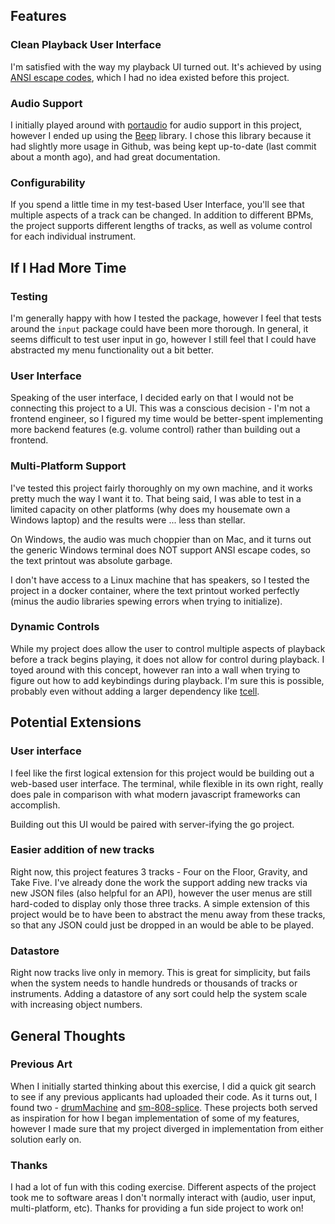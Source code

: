 ## Features

### Clean Playback User Interface

I'm satisfied with the way my playback UI turned out. It's achieved by using [ANSI escape codes](https://en.wikipedia.org/wiki/ANSI_escape_code), which I had no idea existed before this project.

### Audio Support

I initially played around with [portaudio](https://github.com/gordonklaus/portaudio) for audio support in this project, however I ended up using the [Beep](https://github.com/faiface/beep) library. I chose this library because it had slightly more usage in Github, was being kept up-to-date (last commit about a month ago), and had great documentation.

### Configurability

If you spend a little time in my test-based User Interface, you'll see that multiple aspects of a track can be changed. In addition to different BPMs, the project supports different lengths of tracks, as well as volume control for each individual instrument.

## If I Had More Time

### Testing

I'm generally happy with how I tested the package, however I feel that tests around the `input` package could have been more thorough. In general, it seems difficult to test user input in go, however I still feel that I could have abstracted my menu functionality out a bit better.

### User Interface

Speaking of the user interface, I decided early on that I would not be connecting this project to a UI. This was a conscious decision - I'm not a frontend engineer, so I figured my time would be better-spent implementing more backend features (e.g. volume control) rather than building out a frontend.

### Multi-Platform Support

I've tested this project fairly thoroughly on my own machine, and it works pretty much the way I want it to. That being said, I was able to test in a limited capacity on other platforms (why does my housemate own a Windows laptop) and the results were ... less than stellar.

On Windows, the audio was much choppier than on Mac, and it turns out the generic Windows terminal does NOT support ANSI escape codes, so the text printout was absolute garbage.

I don't have access to a Linux machine that has speakers, so I tested the project in a docker container, where the text printout worked perfectly (minus the audio libraries spewing errors when trying to initialize).

### Dynamic Controls

While my project does allow the user to control multiple aspects of playback before a track begins playing, it does not allow for control during playback. I toyed around with this concept, however ran into a wall when trying to figure out how to add keybindings during playback. I'm sure this is possible, probably even without adding a larger dependency like [tcell](https://github.com/gdamore/tcell).

## Potential Extensions

### User interface

I feel like the first logical extension for this project would be building out a web-based user interface. The terminal, while flexible in its own right, really does pale in comparison with what modern javascript frameworks can accomplish.

Building out this UI would be paired with server-ifying the go project.

### Easier addition of new tracks

Right now, this project features 3 tracks - Four on the Floor, Gravity, and Take Five. I've already done the work the support adding new tracks via new JSON files (also helpful for an API), however the user menus are still hard-coded to display only those three tracks. A simple extension of this project would be to have been to abstract the menu away from these tracks, so that any JSON could just be dropped in an would be able to be played.

### Datastore

Right now tracks live only in memory. This is great for simplicity, but fails when the system needs to handle hundreds or thousands of tracks or instruments. Adding a datastore of any sort could help the system scale with increasing object numbers. 


## General Thoughts

### Previous Art

When I initially started thinking about this exercise, I did a quick git search to see if any previous applicants had uploaded their code. As it turns out, I found two - [drumMachine](https://github.com/kdrombosky/drumMachine) and [sm-808-splice](https://github.com/vmogilev/sm-808-splice). These projects both served as inspiration for how I began implementation of some of my features, however I made sure that my project diverged in implementation from either solution early on.

### Thanks

I had a lot of fun with this coding exercise. Different aspects of the project took me to software areas I don't normally interact with (audio, user input, multi-platform, etc). Thanks for providing a fun side project to work on!